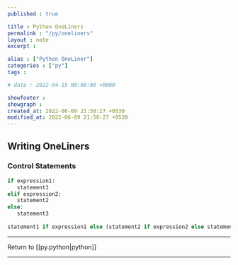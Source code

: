 ```yaml
---
published : true

title : Python OneLiners
permalink : "/py/oneliners"
layout : note
excerpt : 

alias : ["Python OneLiner"]
categories : ["py"]
tags : 

# date : 2022-04-15 00:00:00 +0000

showfooter : 
showgraph : 
created_at: 2022-06-09 21:50:27 +0530
modified_at: 2022-06-09 21:50:27 +0530
---
```


## Writing OneLiners 

### Control Statements
```python
if expression1:
   statement1
elif expression2:
   statement2
else:
   statement3
   
statement1 if expression1 else (statement2 if expression2 else statement3)

```

---

Return to [[py.python|python]]

---
